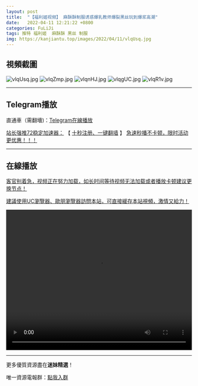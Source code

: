 ```yaml
---
layout: post
title:  "【福利姬视频】 麻酥酥制服诱惑爆乳教师爆裂黑丝玩到爆浆高潮"
date:   2022-04-11 12:21:22 +0800
categories: FuLiJi
tags: 推特 福利姬  麻酥酥 黑丝 制服
img: https://kanjiantu.top/images/2022/04/11/vlqUsq.jpg
---
```



## 視頻截圖

![vlqUsq.jpg](https://kanjiantu.top/images/2022/04/11/vlqUsq.jpg)
![vlqZmp.jpg](https://kanjiantu.top/images/2022/04/11/vlqZmp.jpg)
![vlqnHJ.jpg](https://kanjiantu.top/images/2022/04/11/vlqnHJ.jpg)
![vlqgUC.jpg](https://kanjiantu.top/images/2022/04/11/vlqgUC.jpg)
![vlqR1v.jpg](https://kanjiantu.top/images/2022/04/11/vlqR1v.jpg)

* * *
## Telegram播放

直通車（需翻墻)：[Telegram在線播放](https://t.me/mimeijingxuan/591)

<u>站长强推72稳定加速器：</u> 【 [十秒注册、一键翻墙](https://72vpn.xyz/#/register?code=mimei) 】
<u>  急速秒播不卡顿，限时活动更优惠！！！</u>
* * *
## 在線播放
<u>客官别着急，视频正在努力加载，如长时间等待视频无法加载或者播放卡顿建议更换节点！</u>

<u>建議使用UC瀏覽器、歐朋瀏覽器訪問本站，可直接緩存本站視頻，激情又給力！</u>
<center><video src="https://cdn.publer.io/uploads/videos/625138aadb27974229d85a2f/af2296cd4e63b202344d033a1ab59f6b.mp4" width="100%" height="380px" controls="controls"></video></center>

* * *
更多優質資源盡在**迷妹精選**！

唯一資源電報群：[點我入群](https://t.me/mimeijingxuan)


